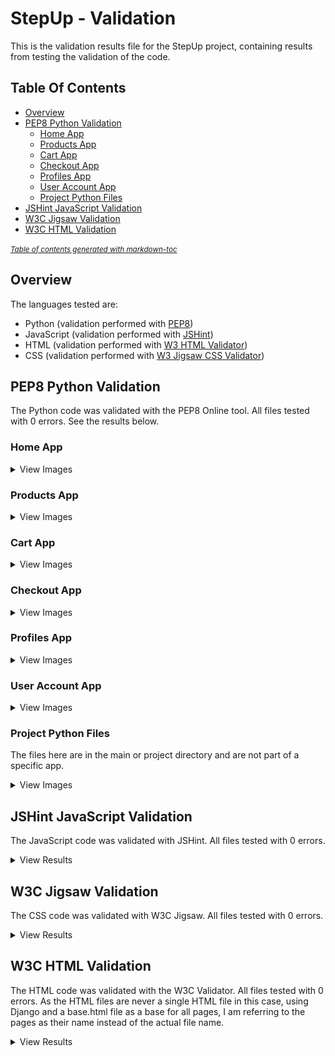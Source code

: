 # StepUp - Validation

This is the validation results file for the StepUp project, containing results from testing the validation of the code.

## Table Of Contents

* [Overview](#overview)
* [PEP8 Python Validation](#pep8-python-validation)
  + [Home App](#home-app)
  + [Products App](#products-app)
  + [Cart App](#cart-app)
  + [Checkout App](#checkout-app)
  + [Profiles App](#profiles-app)
  + [User Account App](#user-account-app)
  + [Project Python Files](#project-python-files)
* [JSHint JavaScript Validation](#jshint-javascript-validation)
* [W3C Jigsaw Validation](#w3c-jigsaw-validation)
* [W3C HTML Validation](#w3c-html-validation)

<small><i><a href='http://ecotrust-canada.github.io/markdown-toc/'>Table of contents generated with markdown-toc</a></i></small>


## Overview

The languages tested are:
* Python (validation performed with [PEP8](http://pep8online.com/))
* JavaScript (validation performed with [JSHint](https://jshint.com/))
* HTML (validation performed with [W3 HTML Validator](https://validator.w3.org/nu/))
* CSS (validation performed with [W3 Jigsaw CSS Validator](https://www.w3.org/))


## PEP8 Python Validation

The Python code was validated with the PEP8 Online tool. All files tested with 0 errors.
See the results below.

### Home App

<details>
  <summary>View Images</summary>
  
#### home/apps.py

![pep8 result home/apps.py](https://github.com/johnvenkiah/CI_PP5_John_Venkiah/blob/main/docs/validation/pep8/pep8_home_apps.png)
  
#### home/contexts.py

![pep8 result home/contexts.py](https://github.com/johnvenkiah/CI_PP5_John_Venkiah/blob/main/docs/validation/pep8/pep8_home_contexts.png)
  
#### home/forms.py

![pep8 result home/contexts.py](https://github.com/johnvenkiah/CI_PP5_John_Venkiah/blob/main/docs/validation/pep8/pep8_home_forms.png)
  
#### home/test_forms.py

![pep8 result home/test_forms.py](https://github.com/johnvenkiah/CI_PP5_John_Venkiah/blob/main/docs/validation/pep8/pep8_home_test_forms.png)
  
#### home/test_views.py

![pep8 result home/test_views.py](https://github.com/johnvenkiah/CI_PP5_John_Venkiah/blob/main/docs/validation/pep8/pep8_home_test_views.png)
  
#### home/urls.py

![pep8 result home/urls.py](https://github.com/johnvenkiah/CI_PP5_John_Venkiah/blob/main/docs/validation/pep8/pep8_home_urls.png)
  
#### home/views.py

![pep8 result home/views.py](https://github.com/johnvenkiah/CI_PP5_John_Venkiah/blob/main/docs/validation/pep8/pep8_home_views.png)

[To Top](#overview)

</details>


### Products App

<details>
  <summary>View Images</summary>
  
#### products/admin.py

![pep8 result products/apps.py](https://github.com/johnvenkiah/CI_PP5_John_Venkiah/blob/main/docs/validation/pep8/pep8_products_admin.png)
  
#### products/apps.py

![pep8 result products/apps.py](https://github.com/johnvenkiah/CI_PP5_John_Venkiah/blob/main/docs/validation/pep8/pep8_products_apps.png)
  
#### products/contexts.py

![pep8 result products/contexts.py](https://github.com/johnvenkiah/CI_PP5_John_Venkiah/blob/main/docs/validation/pep8/pep8_products_contexts.png)
  
#### products/forms.py

![pep8 result products/forms.py](https://github.com/johnvenkiah/CI_PP5_John_Venkiah/blob/main/docs/validation/pep8/pep8_products_forms.png)
  
#### products/models.py

![pep8 result products/models.py](https://github.com/johnvenkiah/CI_PP5_John_Venkiah/blob/main/docs/validation/pep8/pep8_products_models.png)
  
#### products/product_choices.py

![pep8 result products/product_choices.py](https://github.com/johnvenkiah/CI_PP5_John_Venkiah/blob/main/docs/validation/pep8/pep8_products_product_choices.png)
  
#### products/test_forms.py

![pep8 result products/test_forms.py](https://github.com/johnvenkiah/CI_PP5_John_Venkiah/blob/main/docs/validation/pep8/pep8_products_test_forms.png)
  
#### products/test_models.py

![pep8 result products/test_models.py](https://github.com/johnvenkiah/CI_PP5_John_Venkiah/blob/main/docs/validation/pep8/pep8_products_test_models.png)
  
#### products/test_views.py

![pep8 result products/test_views.py](https://github.com/johnvenkiah/CI_PP5_John_Venkiah/blob/main/docs/validation/pep8/pep8_products_test_views.png)
  
#### products/urls.py

![pep8 result products/urls.py](https://github.com/johnvenkiah/CI_PP5_John_Venkiah/blob/main/docs/validation/pep8/pep8_products_urls.png)
  
#### products/views.py

![pep8 result products/views.py](https://github.com/johnvenkiah/CI_PP5_John_Venkiah/blob/main/docs/validation/pep8/pep8_products_views.png)
  
#### products/widgets.py

![pep8 result products/widgets.py](https://github.com/johnvenkiah/CI_PP5_John_Venkiah/blob/main/docs/validation/pep8/pep8_products_widgets.png)

[To Top](#overview)

</details>


### Cart App

<details>
  <summary>View Images</summary>
  
#### cart/apps.py

![pep8 result cart/apps.py](https://github.com/johnvenkiah/CI_PP5_John_Venkiah/blob/main/docs/validation/pep8/pep8_cart_apps.png)
  
#### cart/contexts.py

![pep8 result cart/contexts.py](https://github.com/johnvenkiah/CI_PP5_John_Venkiah/blob/main/docs/validation/pep8/pep8_cart_contexts.png)
  
#### cart/test_views.py

![pep8 result cart/test_views.py](https://github.com/johnvenkiah/CI_PP5_John_Venkiah/blob/main/docs/validation/pep8/pep8_cart_test_views.png)
  
#### cart/tools.py

![pep8 result cart/tools.py](https://github.com/johnvenkiah/CI_PP5_John_Venkiah/blob/main/docs/validation/pep8/pep8_cart_tools.png)
  
#### cart/urls.py

![pep8 result cart/urls.py](https://github.com/johnvenkiah/CI_PP5_John_Venkiah/blob/main/docs/validation/pep8/pep8_cart_urls.png)
  
#### cart/views.py

![pep8 result cart/views.py](https://github.com/johnvenkiah/CI_PP5_John_Venkiah/blob/main/docs/validation/pep8/pep8_cart_views.png)

[To Top](#overview)

</details>


### Checkout App

<details>
  <summary>View Images</summary>
  
#### checkout/admin.py

![pep8 result checkout/apps.py](https://github.com/johnvenkiah/CI_PP5_John_Venkiah/blob/main/docs/validation/pep8/pep8_checkout_admin.png)
  
#### checkout/apps.py

![pep8 result checkout/apps.py](https://github.com/johnvenkiah/CI_PP5_John_Venkiah/blob/main/docs/validation/pep8/pep8_checkout_apps.png)
  
#### checkout/forms.py

![pep8 result checkout/contexts.py](https://github.com/johnvenkiah/CI_PP5_John_Venkiah/blob/main/docs/validation/pep8/pep8_checkout_forms.png)
  
#### checkout/models.py

![pep8 result checkout/models.py](https://github.com/johnvenkiah/CI_PP5_John_Venkiah/blob/main/docs/validation/pep8/pep8_checkout_models.png)
  
#### checkout/signals.py

![pep8 result checkout/signals.py](https://github.com/johnvenkiah/CI_PP5_John_Venkiah/blob/main/docs/validation/pep8/pep8_checkout_signals.png)
  
#### checkout/test_forms.py

![pep8 result checkout/test_forms.py](https://github.com/johnvenkiah/CI_PP5_John_Venkiah/blob/main/docs/validation/pep8/pep8_checkout_test_forms.png)
  
#### checkout/test_models.py

![pep8 result checkout/test_models.py](https://github.com/johnvenkiah/CI_PP5_John_Venkiah/blob/main/docs/validation/pep8/pep8_checkout_test_models.png)
  
#### checkout/test_views.py

![pep8 result checkout/test_views.py](https://github.com/johnvenkiah/CI_PP5_John_Venkiah/blob/main/docs/validation/pep8/pep8_checkout_test_views.png)
  
#### checkout/urls.py

![pep8 result checkout/urls.py](https://github.com/johnvenkiah/CI_PP5_John_Venkiah/blob/main/docs/validation/pep8/pep8_checkout_urls.png)
  
#### checkout/views.py

![pep8 result checkout/views.py](https://github.com/johnvenkiah/CI_PP5_John_Venkiah/blob/main/docs/validation/pep8/pep8_checkout_views.png)
  
#### checkout/webhook_handler.py

![pep8 result checkout/webhook_handler.py](https://github.com/johnvenkiah/CI_PP5_John_Venkiah/blob/main/docs/validation/pep8/pep8_checkout_webhook_handler.png)
  
#### checkout/webhooks.py

![pep8 result checkout/webhooks.py](https://github.com/johnvenkiah/CI_PP5_John_Venkiah/blob/main/docs/validation/pep8/pep8_checkout_webhooks.png)

[To Top](#overview)

</details>


### Profiles App

<details>
  <summary>View Images</summary>
  
#### profiles/apps.py

![pep8 result profiles/apps.py](https://github.com/johnvenkiah/CI_PP5_John_Venkiah/blob/main/docs/validation/pep8/pep8_profiles_apps.png)
  
#### profiles/forms.py

![pep8 result profiles/forms.py](https://github.com/johnvenkiah/CI_PP5_John_Venkiah/blob/main/docs/validation/pep8/pep8_profiles_forms.png)
  
#### profiles/models.py

![pep8 result profiles/models.py](https://github.com/johnvenkiah/CI_PP5_John_Venkiah/blob/main/docs/validation/pep8/pep8_profiles_models.png)
  
#### profiles/test_models.py

![pep8 result profiles/test_models.py](https://github.com/johnvenkiah/CI_PP5_John_Venkiah/blob/main/docs/validation/pep8/pep8_profiles_test_models.png)
  
#### profiles/test_views.py

![pep8 result profiles/test_views.py](https://github.com/johnvenkiah/CI_PP5_John_Venkiah/blob/main/docs/validation/pep8/pep8_profiles_test_views.png)
  
#### profiles/urls.py

![pep8 result profiles/urls.py](https://github.com/johnvenkiah/CI_PP5_John_Venkiah/blob/main/docs/validation/pep8/pep8_profiles_urls.png)
  
#### profiles/views.py

![pep8 result profiles/views.py](https://github.com/johnvenkiah/CI_PP5_John_Venkiah/blob/main/docs/validation/pep8/pep8_profiles_views.png)

[To Top](#overview)

</details>


### User Account App

<details>
  <summary>View Images</summary>
  
#### user_account/apps.py

![pep8 result user_account/apps.py](https://github.com/johnvenkiah/CI_PP5_John_Venkiah/blob/main/docs/validation/pep8/pep8_user_account_apps.png)
  
#### user_account/forms.py

![pep8 result user_account/forms.py](https://github.com/johnvenkiah/CI_PP5_John_Venkiah/blob/main/docs/validation/pep8/pep8_user_account_forms.png)
  
#### user_account/test_views.py

![pep8 result user_account/test_views.py](https://github.com/johnvenkiah/CI_PP5_John_Venkiah/blob/main/docs/validation/pep8/pep8_user_account_test_views.png)
  
#### user_account/urls.py

![pep8 result user_account/urls.py](https://github.com/johnvenkiah/CI_PP5_John_Venkiah/blob/main/docs/validation/pep8/pep8_user_account_urls.png)
  
#### user_account/views.py

![pep8 result user_account/views.py](https://github.com/johnvenkiah/CI_PP5_John_Venkiah/blob/main/docs/validation/pep8/pep8_user_account_views.png)

[To Top](#overview)

</details>


### Project Python Files

The files here are in the main or project directory and are not part of a specific app.

<details>
  <summary>View Images</summary>

#### stepup/settings.py

![pep8 result stepup/settings.py](https://github.com/johnvenkiah/CI_PP5_John_Venkiah/blob/main/docs/validation/pep8/pep8_settings.png)
  
#### stepup/urls.py

![pep8 result stepup/urls.py](https://github.com/johnvenkiah/CI_PP5_John_Venkiah/blob/main/docs/validation/pep8/pep8_urls.png)
  
#### manage.py

![pep8 result manage.py](https://github.com/johnvenkiah/CI_PP5_John_Venkiah/blob/main/docs/validation/pep8/pep8_manage.png)
  
#### custom_storages.py

![pep8 result custom_storages.py](https://github.com/johnvenkiah/CI_PP5_John_Venkiah/blob/main/docs/validation/pep8/pep8_custom_storages.png)

[To Top](#overview)

</details>



## JSHint JavaScript Validation

The JavaScript code was validated with JSHint. All files tested with 0 errors.

<details>
  <summary>View Results</summary>
  
#### base.js

![JSHint base.js](https://github.com/johnvenkiah/CI_PP5_John_Venkiah/blob/main/docs/validation/jshint/jshint_base_js.png)
  
#### brand_modal.js

![JSHint brand_modal.js](https://github.com/johnvenkiah/CI_PP5_John_Venkiah/blob/main/docs/validation/jshint/jshint_brand_modal.png)
  
#### cart_script.html

![JSHint cart_script](https://github.com/johnvenkiah/CI_PP5_John_Venkiah/blob/main/docs/validation/jshint/jshint_cart_script.png)
  
#### edit_product.html script

![JSHint edit_product](https://github.com/johnvenkiah/CI_PP5_John_Venkiah/blob/main/docs/validation/jshint/jshint_edit_product.png)
  
#### prevent_scroll.js

![JSHint prevent_scroll](https://github.com/johnvenkiah/CI_PP5_John_Venkiah/blob/main/docs/validation/jshint/jshint_prevent_scroll.png)
  
#### products_form.js

![JSHint products_form](https://github.com/johnvenkiah/CI_PP5_John_Venkiah/blob/main/docs/validation/jshint/jshint_products_form.png)

#### quantity_input_script.js

![JSHint quantity_input_script](https://github.com/johnvenkiah/CI_PP5_John_Venkiah/blob/main/docs/validation/jshint/jshint_quantity_input_script.png)

#### results_sorting.js

![JSHint results_sorting](https://github.com/johnvenkiah/CI_PP5_John_Venkiah/blob/main/docs/validation/jshint/jshint_results_sorting.png)
  
#### stripe_elements.js

![JSHint stripe_elements](https://github.com/johnvenkiah/CI_PP5_John_Venkiah/blob/main/docs/validation/jshint/jshint_stripe_elements.png)

[To Top](#overview)

</details>


## W3C Jigsaw Validation

The CSS code was validated with W3C Jigsaw. All files tested with 0 errors.

<details>
  <summary>View Results</summary>
  
#### base.css

![Jigsaw base.css](https://github.com/johnvenkiah/CI_PP5_John_Venkiah/blob/main/docs/validation/jigsaw/w3_css_base.png)
  
#### checkout.css

![Jigsaw checkout.css](https://github.com/johnvenkiah/CI_PP5_John_Venkiah/blob/main/docs/validation/jigsaw/w3_css_checkout.png)
  
#### profiles.css

![Jigsaw profiles.css](https://github.com/johnvenkiah/CI_PP5_John_Venkiah/blob/main/docs/validation/jigsaw/w3_css_profiles.png)

</details>


## W3C HTML Validation

The HTML code was validated with the W3C Validator. All files tested with 0 errors. As the HTML files are never a single HTML file in this case, using Django and a base.html file as a base for all pages, I am referring to the pages as their name instead of the actual file name.

<details>
  <summary>View Results</summary>
  
#### Home

![W3C HTML Validation - Home](https://github.com/johnvenkiah/CI_PP5_John_Venkiah/blob/main/docs/validation/w3_html/w3_html_home.png)
  
  
#### Products

![W3C HTML Validation - Products](https://github.com/johnvenkiah/CI_PP5_John_Venkiah/blob/main/docs/validation/w3_html/w3_html_products.png)
  
  
#### Product Detail

![W3C HTML Validation - Product Detail](https://github.com/johnvenkiah/CI_PP5_John_Venkiah/blob/main/docs/validation/w3_html/w3_html_product_detail.png)
  
  
#### Cart

![W3C HTML Validation - Cart](https://github.com/johnvenkiah/CI_PP5_John_Venkiah/blob/main/docs/validation/w3_html/w3_html_cart.png)
  
  
#### Checkout

![W3C HTML Validation - Checkout](https://github.com/johnvenkiah/CI_PP5_John_Venkiah/blob/main/docs/validation/w3_html/w3_html_checkout.png)
  
  
#### Order Confirmation

![W3C HTML Validation - Order Confirmation](https://github.com/johnvenkiah/CI_PP5_John_Venkiah/blob/main/docs/validation/w3_html/w3_html_order_confirmation.png)
  
  
#### Contact

![W3C HTML Validation - Contact](https://github.com/johnvenkiah/CI_PP5_John_Venkiah/blob/main/docs/validation/w3_html/w3_html_contact.png)
  
  
#### Sign In

![W3C HTML Validation - Sign In](https://github.com/johnvenkiah/CI_PP5_John_Venkiah/blob/main/docs/validation/w3_html/w3_html_login.png)
  
  
#### Sign Up

![W3C HTML Validation - Sign Up](https://github.com/johnvenkiah/CI_PP5_John_Venkiah/blob/main/docs/validation/w3_html/w3_html_signup.png)
  
  
#### My StepUp

![W3C HTML Validation - My StepUp](https://github.com/johnvenkiah/CI_PP5_John_Venkiah/blob/main/docs/validation/w3_html/w3_html_my_stepup.png)
  
  
#### Password Reset

![W3C HTML Validation - Password Reset](https://github.com/johnvenkiah/CI_PP5_John_Venkiah/blob/main/docs/validation/w3_html/w3_html_password_reset.png)
  
  
#### Password Reset Done

![W3C HTML Validation - Password Reset Done](https://github.com/johnvenkiah/CI_PP5_John_Venkiah/blob/main/docs/validation/w3_html/w3_html_password_reset_done.png)
  
  
#### Password Set

![W3C HTML Validation - Password Set](https://github.com/johnvenkiah/CI_PP5_John_Venkiah/blob/main/docs/validation/w3_html/w3_html_password_set.png)
  
  
#### Password Set Done

![W3C HTML Validation - Password Set Done](https://github.com/johnvenkiah/CI_PP5_John_Venkiah/blob/main/docs/validation/w3_html/w3_html_password_set_done.png)
  
  
#### Delete Account

![W3C HTML Validation - Delete Account](https://github.com/johnvenkiah/CI_PP5_John_Venkiah/blob/main/docs/validation/w3_html/w3_html_account_delete.png)
  
  
#### Add Brand or Product

![W3C HTML Validation - Add Brand of Product](https://github.com/johnvenkiah/CI_PP5_John_Venkiah/blob/main/docs/validation/w3_html/w3_html_add_product.png)
  
  
#### Edit Product

![W3C HTML Validation - Edit Product](https://github.com/johnvenkiah/CI_PP5_John_Venkiah/blob/main/docs/validation/w3_html/w3_html_edit_product.png)
  
  
#### Manage Brands

![W3C HTML Validation - Manage Brands](https://github.com/johnvenkiah/CI_PP5_John_Venkiah/blob/main/docs/validation/w3_html/w3_html_manage_brands.png)
  
  
#### Sign Out

![W3C HTML Validation - Sign Out](https://github.com/johnvenkiah/CI_PP5_John_Venkiah/blob/main/docs/validation/w3_html/w3_html_logout.png)
  
  
#### 404 Error

![W3C HTML Validation - 404 Error](https://github.com/johnvenkiah/CI_PP5_John_Venkiah/blob/main/docs/validation/w3_html/w3_html_404.png)
  
  
#### 500 Error

![W3C HTML Validation - 500 Error](https://github.com/johnvenkiah/CI_PP5_John_Venkiah/blob/main/docs/validation/w3_html/w3_html_500.png)
  

</details>